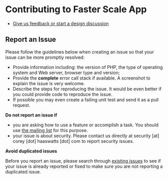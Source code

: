 Contributing to Faster Scale App
====================

- [Give us feedback or start a design discussion](https://fasterscaleapp.com/contact)

## Report an Issue

Please follow the guidelines below when creating an issue so that your issue can be more promptly resolved:

* Provide information including: the version of PHP, the type of operating system and Web server, browser type and version;
* Provide the **complete** error call stack if available. A screenshot to explain the issue is very welcome.
* Describe the steps for reproducing the issue. It would be even better if you could provide code to reproduce the issue.
* If possible you may even create a failing unit test and send it as a pull request.

**Do not report an issue if**

* you are asking how to use a feature or accomplish a task. You should use [the mailing list](https://fasterscaleapp.com/contact) for this purpose.
* your issue is about security. Please contact us directly at security [at] corey [dot] haaswatts [dot] com to report security issues.

**Avoid duplicated issues**

Before you report an issue, please search through [existing issues](https://github.com/CorWatts/fasterscale/issues) to see if your issue is already reported or fixed to make sure you are not reporting a duplicated issue.